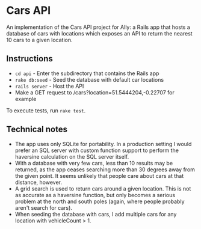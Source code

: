 # Cars API

An implementation of the Cars API project for Ally: a Rails app that hosts a database of cars with locations which exposes an API to return the nearest 10 cars to a given location.

## Instructions

* `cd api` - Enter the subdirectory that contains the Rails app
* `rake db:seed` - Seed the database with default car locations
* `rails server` - Host the API
* Make a GET request to /cars?location=51.5444204,-0.22707 for example

To execute tests, run `rake test`.

## Technical notes

* The app uses only SQLite for portability. In a production setting I would prefer an SQL server with custom function support to perform the haversine calculation on the SQL server itself.
* With a database with very few cars, less than 10 results may be returned, as the app ceases searching more than 30 degrees away from the given point. It seems unlikely that people care about cars at that distance, however.
* A grid search is used to return cars around a given location. This is not as accurate as a haversine function, but only becomes a serious problem at the north and south poles (again, where people probably aren't search for cars).
* When seeding the database with cars, I add multiple cars for any location with vehicleCount > 1.
